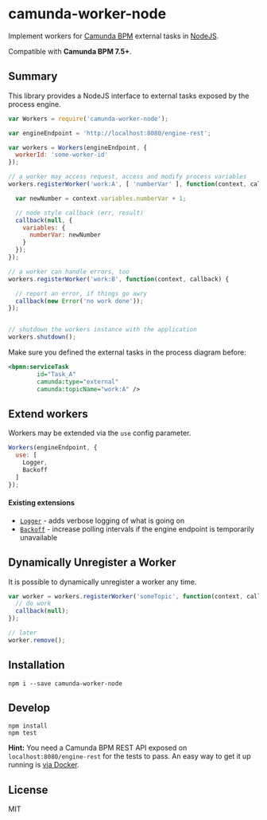# camunda-worker-node

Implement workers for [Camunda BPM](http://camunda.org) external tasks in [NodeJS](https://nodejs.org/).

Compatible with __Camunda BPM 7.5+__.


## Summary

This library provides a NodeJS interface to external tasks exposed by the process engine.

```javascript
var Workers = require('camunda-worker-node');

var engineEndpoint = 'http://localhost:8080/engine-rest';

var workers = Workers(engineEndpoint, {
  workerId: 'some-worker-id'
});

// a worker may access request, access and modify process variables
workers.registerWorker('work:A', [ 'numberVar' ], function(context, callback) {

  var newNumber = context.variables.numberVar + 1;

  // node style callback (err, result)
  callback(null, {
    variables: {
      numberVar: newNumber
    }
  });
});

// a worker can handle errors, too
workers.registerWorker('work:B', function(context, callback) {

  // report an error, if things go awry
  callback(new Error('no work done'));
});


// shutdown the workers instance with the application
workers.shutdown();
```

Make sure you defined the external tasks in the process diagram before:

```xml
<bpmn:serviceTask
        id="Task_A"
        camunda:type="external"
        camunda:topicName="work:A" />
```


## Extend workers

Workers may be extended via the `use` config parameter.

```javascript
Workers(engineEndpoint, {
  use: [
    Logger,
    Backoff
  ]
});
```

#### Existing extensions

* [`Logger`](./lib/logger.js) - adds verbose logging of what is going on
* [`Backoff`](./lib/backoff.js) - increase polling intervals if the engine endpoint is temporarily unavailable


## Dynamically Unregister a Worker

It is possible to dynamically unregister a worker any time.

```javascript
var worker = workers.registerWorker('someTopic', function(context, callback) {
  // do work
  callback(null);
});

// later
worker.remove();
```


## Installation

```
npm i --save camunda-worker-node
```


## Develop

```
npm install
npm test
```

__Hint:__ You need a Camunda BPM REST API exposed on `localhost:8080/engine-rest` for the tests to pass. An easy way to get it up running is [via Docker](https://github.com/camunda/docker-camunda-bpm-platform#get-started).


## License

MIT
